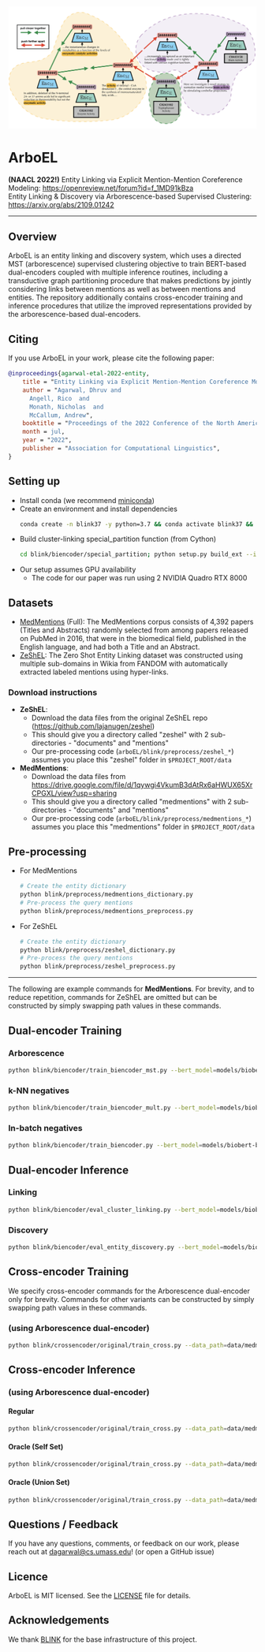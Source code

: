 ![BLINK logo](./img/arboEL.png)

# ArboEL

**(NAACL 2022!)** Entity Linking via Explicit Mention-Mention Coreference Modeling: https://openreview.net/forum?id=f_1MD91kBza  
Entity Linking & Discovery via Arborescence-based Supervised Clustering: https://arxiv.org/abs/2109.01242

---

## Overview

ArboEL is an entity linking and discovery system, which 
uses a directed MST (arborescence) supervised clustering objective to train
BERT-based dual-encoders coupled with multiple inference routines, including a 
transductive graph partitioning procedure
that makes predictions by jointly considering links between mentions as well as 
between mentions and entities. The repository additionally contains 
cross-encoder training and inference procedures that utilize the improved
representations provided by the arborescence-based dual-encoders.


## Citing

If you use ArboEL in your work, please cite the following paper:  
```bibtex
@inproceedings{agarwal-etal-2022-entity,
    title = "Entity Linking via Explicit Mention-Mention Coreference Modeling",
    author = "Agarwal, Dhruv and
      Angell, Rico  and
      Monath, Nicholas  and
      McCallum, Andrew",
    booktitle = "Proceedings of the 2022 Conference of the North American Chapter of the Association for Computational Linguistics: Human Language Technologies",
    month = jul,
    year = "2022",
    publisher = "Association for Computational Linguistics",
}
```

## Setting up

- Install conda (we recommend 
[miniconda](https://docs.conda.io/en/latest/miniconda.html))
- Create an environment and install dependencies 
    ```bash
    conda create -n blink37 -y python=3.7 && conda activate blink37 && pip install -r requirements.txt && conda install cython pytorch==1.4.0 torchvision==0.5.0 cudatoolkit=10.1 -c pytorch
    ```
- Build cluster-linking special_partition function (from Cython)
    ```bash
    cd blink/biencoder/special_partition; python setup.py build_ext --inplace
    ```
- Our setup assumes GPU availability
  - The code for our paper was run using 2 NVIDIA Quadro RTX 8000

## Datasets

- [MedMentions](https://github.com/chanzuckerberg/MedMentions) (Full): The MedMentions corpus
consists of 4,392 papers (Titles and Abstracts) randomly selected from among papers 
released on PubMed in 2016, that were in the biomedical field, published in the 
English language, and had both a Title and an Abstract.
- [ZeShEL](https://github.com/lajanugen/zeshel): The Zero Shot Entity Linking dataset 
was constructed using multiple sub-domains in Wikia from FANDOM with automatically 
extracted labeled mentions using hyper-links.

### Download instructions
- **ZeShEL**:
  - Download the data files from the original ZeShEL repo (https://github.com/lajanugen/zeshel)
  - This should give you a directory called "zeshel" with 2 sub-directories - "documents" and "mentions"
  - Our pre-processing code (`arboEL/blink/preprocess/zeshel_*`) assumes you place this "zeshel" folder in `$PROJECT_ROOT/data`
- **MedMentions**:
  - Download the data files from https://drive.google.com/file/d/1qywgi4VkumB3dAtRx6aHWUX65XrCPGXL/view?usp=sharing
  - This should give you a directory called "medmentions" with 2 sub-directories - "documents" and "mentions"
  - Our pre-processing code (`arboEL/blink/preprocess/medmentions_*`) assumes you place this "medmentions" folder in `$PROJECT_ROOT/data`

## Pre-processing

- For MedMentions
  ```bash
  # Create the entity dictionary
  python blink/preprocess/medmentions_dictionary.py
  # Pre-process the query mentions
  python blink/preprocess/medmentions_preprocess.py
  ```
- For ZeShEL
  ```bash
  # Create the entity dictionary
  python blink/preprocess/zeshel_dictionary.py
  # Pre-process the query mentions
  python blink/preprocess/zeshel_preprocess.py
  ```

---

The following are example commands for **MedMentions**. For brevity, and to reduce repetition, commands for ZeShEL are omitted but can be constructed by simply swapping path values in these commands.
## Dual-encoder Training

### Arborescence
```bash
python blink/biencoder/train_biencoder_mst.py --bert_model=models/biobert-base-cased-v1.1 --data_path=data/medmentions/processed --output_path=models/trained/medmentions_mst/pos_neg_loss/no_type --pickle_src_path=models/trained/medmentions --num_train_epochs=5 --train_batch_size=128 --gradient_accumulation_steps=4 --eval_interval=10000 --pos_neg_loss --force_exact_search --embed_batch_size=3500 --data_parallel
```

### k-NN negatives
```bash
python blink/biencoder/train_biencoder_mult.py --bert_model=models/biobert-base-cased-v1.1 --data_path=data/medmentions/processed --output_path=models/trained/medmentions/pos_neg_loss/no_type --pickle_src_path=models/trained/medmentions --num_train_epochs=5 --train_batch_size=128 --gradient_accumulation_steps=4 --eval_interval=10000 --pos_neg_loss --force_exact_search --embed_batch_size=3500 --data_parallel
```

### In-batch negatives
```bash
python blink/biencoder/train_biencoder.py --bert_model=models/biobert-base-cased-v1.1 --num_train_epochs=5 --data_path=data/medmentions/processed --output_path=models/trained/medmentions_blink --data_parallel --train_batch_size=128 --eval_batch_size=128 --eval_interval=10000
```

## Dual-encoder Inference

### Linking
```bash
python blink/biencoder/eval_cluster_linking.py --bert_model=models/biobert-base-cased-v1.1 --data_path=data/medmentions/processed --output_path=models/trained/medmentions_mst/eval/pos_neg_loss/no_type/wo_type --pickle_src_path=models/trained/medmentions/eval --path_to_model=models/trained/medmentions_mst/pos_neg_loss/no_type/epoch_best_5th/pytorch_model.bin --recall_k=64 --embed_batch_size=3500 --force_exact_search --data_parallel
```

### Discovery
```bash
python blink/biencoder/eval_entity_discovery.py --bert_model=models/biobert-base-cased-v1.1 --data_path=data/medmentions/processed --output_path=models/trained/medmentions_mst/eval/pos_neg_loss/directed --pickle_src_path=models/trained/medmentions/eval --embed_data_path=models/trained/medmentions_mst/eval/pos_neg_loss --use_types --force_exact_search --graph_mode=directed --exact_threshold=127.87733985396665 --exact_knn=8 --data_parallel
```

## Cross-encoder Training
We specify cross-encoder commands for the Arborescence dual-encoder only for brevity. Commands for other variants can be constructed by simply swapping path values in these commands.

### (using Arborescence dual-encoder)
```bash
python blink/crossencoder/original/train_cross.py --data_path=data/medmentions/processed --pickle_src_path=models/trained/medmentions --output_path=models/trained/medmentions/crossencoder/arbo --bert_model=models/biobert-base-cased-v1.1 --learning_rate=2e-05 --num_train_epochs=5 --train_batch_size=2 --eval_batch_size=2 --biencoder_indices_path=models/trained/medmentions/candidates/arbo --add_linear --skip_initial_eval --eval_interval=-1 --data_parallel
```

## Cross-encoder Inference

### (using Arborescence dual-encoder)

#### Regular
```bash
python blink/crossencoder/original/train_cross.py --data_path=data/medmentions/processed --pickle_src_path=models/trained/medmentions --output_path=models/trained/medmentions/crossencoder/eval/arbo --eval_batch_size=2 --biencoder_indices_path=models/trained/medmentions/candidates/arbo --add_linear --only_evaluate --data_parallel --bert_model=models/biobert-base-cased-v1.1 --path_to_model=models/trained/medmentions/crossencoder/arbo/pytorch_model.bin
```

#### Oracle (Self Set)
```bash
python blink/crossencoder/original/train_cross.py --data_path=data/medmentions/processed --pickle_src_path=models/trained/medmentions --output_path=models/trained/medmentions/crossencoder/eval/arbo/oracle --eval_batch_size=2 --biencoder_indices_path=models/trained/medmentions/candidates/arbo --add_linear --only_evaluate --data_parallel --bert_model=models/biobert-base-cased-v1.1 --inject_eval_ground_truth=True --path_to_model=models/trained/medmentions/crossencoder/arbo/pytorch_model.bin
```

#### Oracle (Union Set)
```bash
python blink/crossencoder/original/train_cross.py --data_path=data/medmentions/processed --pickle_src_path=models/trained/medmentions --output_path=models/trained/medmentions/crossencoder/eval/arbo/oracle_union --eval_batch_size=2 --biencoder_indices_path=models/trained/medmentions/candidates --custom_cand_set=union --add_linear --only_evaluate --data_parallel --bert_model=models/biobert-base-cased-v1.1 --inject_eval_ground_truth=True --path_to_model=models/trained/medmentions/crossencoder/arbo/pytorch_model.bin
```

## Questions / Feedback

If you have any questions, comments, or feedback on our work, please reach out at
[dagarwal@cs.umass.edu](mailto:dagarwal@cs.umass.edu)! (or open a GitHub issue)

## Licence
ArboEL is MIT licensed. See the [LICENSE](LICENSE) file for details.

## Acknowledgements
We thank [BLINK](https://github.com/facebookresearch/BLINK) for the 
base infrastructure of this project.
